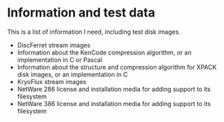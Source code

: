 Information and test data
=========================

This is a list of information I need, including test disk images.

- DiscFerret stream images
- Information about the KenCode compression algorithm, or an implementation in C or Pascal
- Information about the structure and compression algorithm for XPACK disk images, or an implementation in C
- KryoFlux stream images
- NetWare 286 license and installation media for adding support to its filesystem
- NetWare 386 license and installation media for adding support to its filesystem